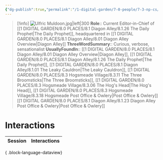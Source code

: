 ```yaml
---
{"dg-publish":true,"permalink":"/1-digital-garden/7-0-people/7-3-np-cs/ulfric-muldoon/","tags":["#person","#diagon-alley","#diagon-alley-resident","#shopkeeper","#local-official"]}
---
```


>[!info] 
>![Ulfric Muldoon.jpg|left|300](/img/user/1%20DIGITAL%20GARDEN/7.0%20PEOPLE/7.3%20NPCs/Headshots/Ulfric%20Muldoon.jpg)
>**Role**:: Current Editor-in-Chief of [[1 DIGITAL GARDEN/8.0 PLACES/8.1 Diagon Alley/8.1.26 The Daily Prophet\|The Daily Prophet]], headquartered in [[1 DIGITAL GARDEN/8.0 PLACES/8.1 Diagon Alley/8.01 Diagon Alley Overview\|Diagon Alley]]
>**ThreeWordSummary**:: Curious, verbose, sensationalist
>**UsuallyFoundIn**:: [[1 DIGITAL GARDEN/8.0 PLACES/8.1 Diagon Alley/8.01 Diagon Alley Overview\|Diagon Alley]], [[1 DIGITAL GARDEN/8.0 PLACES/8.1 Diagon Alley/8.1.26 The Daily Prophet\|The Daily Prophet]], [[1 DIGITAL GARDEN/8.0 PLACES/8.1 Diagon Alley/8.1.01 The Leaky Cauldron\|The Leaky Cauldron]], [[1 DIGITAL GARDEN/8.0 PLACES/8.3 Hogsmeade Village/8.3.11 The Three Broomsticks\|The Three Broomsticks]], [[1 DIGITAL GARDEN/8.0 PLACES/8.3 Hogsmeade Village/8.3.06 The Hog's Head\|The Hog's Head]], [[1 DIGITAL GARDEN/8.0 PLACES/8.3 Hogsmeade Village/8.3.18 Hogsmeade Post Office & Owlery\|Post Office & Owlery]][[1 DIGITAL GARDEN/8.0 PLACES/8.1 Diagon Alley/8.1.23 Diagon Alley Post Office & Owlery\|Post Office & Owlery]]

# Interactions

| Session | Interactions |
| ------- | ------------ |

{ .block-language-dataview}

